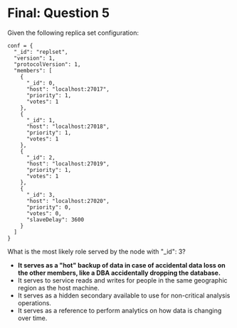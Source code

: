 # Final: Question 5

Given the following replica set configuration:

```
conf = {
  "_id": "replset",
  "version": 1,
  "protocolVersion": 1,
  "members": [
    {
      "_id": 0,
      "host": "localhost:27017",
      "priority": 1,
      "votes": 1
    },
    {
      "_id": 1,
      "host": "localhost:27018",
      "priority": 1,
      "votes": 1
    },
    {
      "_id": 2,
      "host": "localhost:27019",
      "priority": 1,
      "votes": 1
    },
    {
      "_id": 3,
      "host": "localhost:27020",
      "priority": 0,
      "votes": 0,
      "slaveDelay": 3600
    }
  ]
}
```

What is the most likely role served by the node with "_id": 3?



- **It serves as a "hot" backup of data in case of accidental data loss on the other members, like a DBA accidentally dropping the database.**
- It serves to service reads and writes for people in the same geographic region as the host machine.
- It serves as a hidden secondary available to use for non-critical analysis operations.
- It serves as a reference to perform analytics on how data is changing over time.

